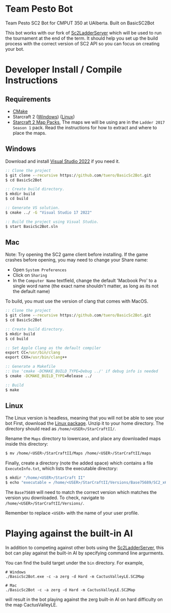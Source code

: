 # Team Pesto Bot
Team Pesto SC2 Bot for CMPUT 350 at UAlberta. Built on BasicSC2Bot

This bot works with our fork of [Sc2LadderServer](https://github.com/solinas/Sc2LadderServer) which will be used to run the tournament at the end of the term. It should help you
set up the build process with the correct version of SC2 API so you can focus on creating your bot.

# Developer Install / Compile Instructions
## Requirements
* [CMake](https://cmake.org/download/)
* Starcraft 2 ([Windows](https://starcraft2.com/en-us/)) ([Linux](https://github.com/Blizzard/s2client-proto#linux-packages)) 
* [Starcraft 2 Map Packs](https://github.com/Blizzard/s2client-proto#map-packs), The maps we will be using are in the `Ladder 2017 Season 1` pack. Read the instructions for how to extract and where to place the maps.

## Windows

Download and install [Visual Studio 2022](https://www.visualstudio.com/downloads/) if you need it.

```bat
:: Clone the project
$ git clone --recursive https://github.com/tuero/BasicSc2Bot.git
$ cd BasicSc2Bot

:: Create build directory.
$ mkdir build
$ cd build

:: Generate VS solution.
$ cmake ../ -G "Visual Studio 17 2022"

:: Build the project using Visual Studio.
$ start BasicSc2Bot.sln
```

## Mac

Note: Try opening the SC2 game client before installing. If the game crashes before opening, you may need to change your Share name:
* Open `System Preferences`
* Click on `Sharing`
* In the `Computer Name` textfield, change the default 'Macbook Pro' to a single word name (the exact name shouldn't matter, as long as its not the default name)

To build, you must use the version of clang that comes with MacOS. 
```bat
:: Clone the project
$ git clone --recursive https://github.com/tuero/BasicSc2Bot.git
$ cd BasicSc2Bot

:: Create build directory.
$ mkdir build
$ cd build

:: Set Apple Clang as the default compiler
export CC=/usr/bin/clang
export CXX=/usr/bin/clang++

:: Generate a Makefile
:: Use 'cmake -DCMAKE_BUILD_TYPE=Debug ../' if debug info is needed
$ cmake -DCMAKE_BUILD_TYPE=Release ../

:: Build
$ make
```

## Linux
The Linux version is headless, meaning that you will not be able to see your bot 
First, download the [Linux package](https://github.com/Blizzard/s2client-proto#linux-packages).
Unzip it to your home directory. 
The directory should read as `/home/<USER>/StarCraftII/`.

Rename the `Maps` directory to lowercase, and place any downloaded maps inside this directory:
```bash
$ mv /home/<USER>/StarCraftII/Maps /home/<USER>/StarCraftII/maps
```

Finally, create a directory (note the added space) which contains a file `ExecuteInfo.txt`, which lists the executable directory:
```bash
$ mkdir "/home/<USER>/StarCraft II"
$ echo "executable = /home/<USER>/StarCraftII/Versions/Base75689/SC2_x64" > "/home/<USER>/StarCraft II/ExecuteInfo.txt"
```
The `Base75689` will need to match the correct version which matches the version you downloaded. To check, navigate to `/home/<USER>/StarCraftII/Versions/`.

Remember to replace `<USER>` with the name of your user profile.

# Playing against the built-in AI

In addition to competing against other bots using the [Sc2LadderServer](https://github.com/solinas/Sc2LadderServer), this bot can play against the built-in
AI by specifying command line argurments.

You can find the build target under the `bin` directory. For example,

```
# Windows
./BasicSc2Bot.exe -c -a zerg -d Hard -m CactusValleyLE.SC2Map

# Mac
./BasicSc2Bot -c -a zerg -d Hard -m CactusValleyLE.SC2Map
```

will result in the bot playing against the zerg built-in AI on hard difficulty on the map CactusValleyLE.
